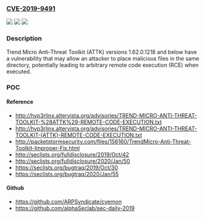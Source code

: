 ### [CVE-2019-9491](https://cve.mitre.org/cgi-bin/cvename.cgi?name=CVE-2019-9491)
![](https://img.shields.io/static/v1?label=Product&message=Trend%20Micro%20Anti-Threat%20Toolkit%20(ATTK)&color=blue)
![](https://img.shields.io/static/v1?label=Version&message=Version%201.62.0.1218%20and%20below%20&color=brightgreen)
![](https://img.shields.io/static/v1?label=Vulnerability&message=Arbitrary%20RCE&color=brightgreen)

### Description

Trend Micro Anti-Threat Toolkit (ATTK) versions 1.62.0.1218 and below have a vulnerability that may allow an attacker to place malicious files in the same directory, potentially leading to arbitrary remote code execution (RCE) when executed.

### POC

#### Reference
- http://hyp3rlinx.altervista.org/advisories/TREND-MICRO-ANTI-THREAT-TOOLKIT-%28ATTK%29-REMOTE-CODE-EXECUTION.txt
- http://hyp3rlinx.altervista.org/advisories/TREND-MICRO-ANTI-THREAT-TOOLKIT-(ATTK)-REMOTE-CODE-EXECUTION.txt
- http://packetstormsecurity.com/files/156160/TrendMicro-Anti-Threat-Toolkit-Improper-Fix.html
- http://seclists.org/fulldisclosure/2019/Oct/42
- http://seclists.org/fulldisclosure/2020/Jan/50
- https://seclists.org/bugtraq/2019/Oct/30
- https://seclists.org/bugtraq/2020/Jan/55

#### Github
- https://github.com/ARPSyndicate/cvemon
- https://github.com/alphaSeclab/sec-daily-2019

